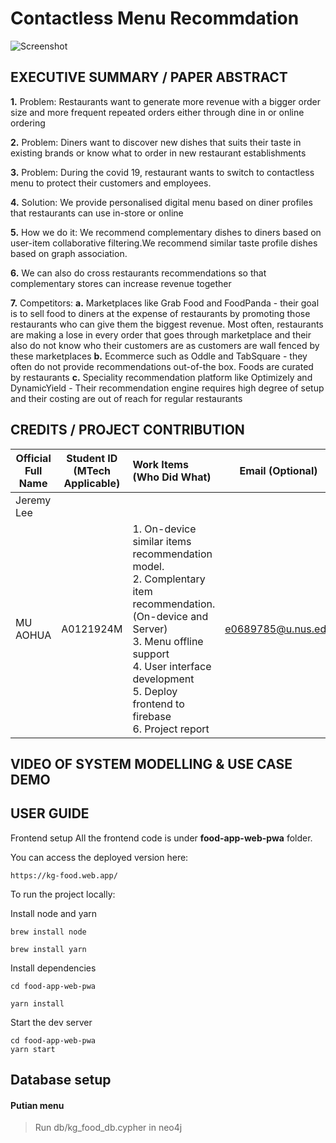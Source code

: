 # Contactless Menu Recommdation

![Screenshot](https://firebasestorage.googleapis.com/v0/b/kg-food.appspot.com/o/demo.png?alt=media)

## EXECUTIVE SUMMARY / PAPER ABSTRACT

**1.** Problem: Restaurants want to generate more revenue with a bigger order size and more frequent repeated orders either through dine in or online ordering

**2.** Problem: Diners want to discover new dishes that suits their taste in existing brands or know what to order in new restaurant establishments

**3.** Problem: During the covid 19, restaurant wants to switch to contactless menu to protect their customers and employees.

**4.** Solution: We provide personalised digital menu based on diner profiles that restaurants can use in-store or online

**5.** How we do it: We recommend complementary dishes to diners based on user-item collaborative filtering.We recommend similar taste profile dishes based on graph association.

**6.** We can also do cross restaurants recommendations so that complementary stores can increase revenue together

**7.** Competitors:
**a.** Marketplaces like Grab Food and FoodPanda - their goal is to sell food to diners at the expense of restaurants by promoting those restaurants who can give them the biggest revenue. Most often, restaurants are making a lose in every order that goes through marketplace and their also do not know who their customers are as customers are wall fenced by these marketplaces
**b.** Ecommerce such as Oddle and TabSquare - they often do not provide recommendations out-of-the box. Foods are curated by restaurants
**c.** Speciality recommendation platform like Optimizely and DynamicYield - Their recommendation engine requires high degree of setup and their costing are out of reach for regular restaurants

## CREDITS / PROJECT CONTRIBUTION

| Official Full Name | Student ID (MTech Applicable) | Work Items (Who Did What)                                                                                                                                                                                                                        |  Email (Optional)  |
| ------------------ | :---------------------------: | :----------------------------------------------------------------------------------------------------------------------------------------------------------------------------------------------------------------------------------------------- | :----------------: |
| Jeremy Lee         |                               |                                                                                                                                                                                                                                                  |                    |
| MU AOHUA           |           A0121924M           | 1. On-device similar items recommendation model. </br> 2. Complentary item recommendation. (On-device and Server) </br> 3. Menu offline support </br> 4. User interface development </br> 5. Deploy frontend to firebase </br> 6. Project report | e0689785@u.nus.edu |

## VIDEO OF SYSTEM MODELLING & USE CASE DEMO

## USER GUIDE

Frontend setup
All the frontend code is under **food-app-web-pwa** folder.

You can access the deployed version here:

```
https://kg-food.web.app/
```

To run the project locally:

Install node and yarn

```
brew install node

brew install yarn
```

Install dependencies

```
cd food-app-web-pwa

yarn install
```

Start the dev server

```
cd food-app-web-pwa
yarn start
```

## Database setup

#### Putian menu

> Run db/kg_food_db.cypher in neo4j
